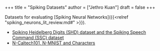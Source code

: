 +++
title = "Spiking Datasets"
author = ["Jethro Kuan"]
draft = false
+++

Datasets for evaluating [Spiking Neural Networks]({{<relref "spiking_neurons_lit_review.md#" >}}).

-   [Spiking Heidelberg Digits (SHD) dataset and the Spiking Speech Command (SSC) dataset](https://compneuro.net/)
-   [N-Caltech101, N-MNIST and Characters](https://www.garrickorchard.com/datasets)